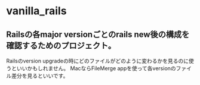 # vanilla_rails

## Railsの各major versionごとのrails new後の構成を確認するためのプロジェクト。

Railsのversion upgradeの時にどのファイルがどのように変わるかを見るのに使うといいかもしれません。
MacならFileMerge appを使って各versionのファイル差分を見るといいです。
